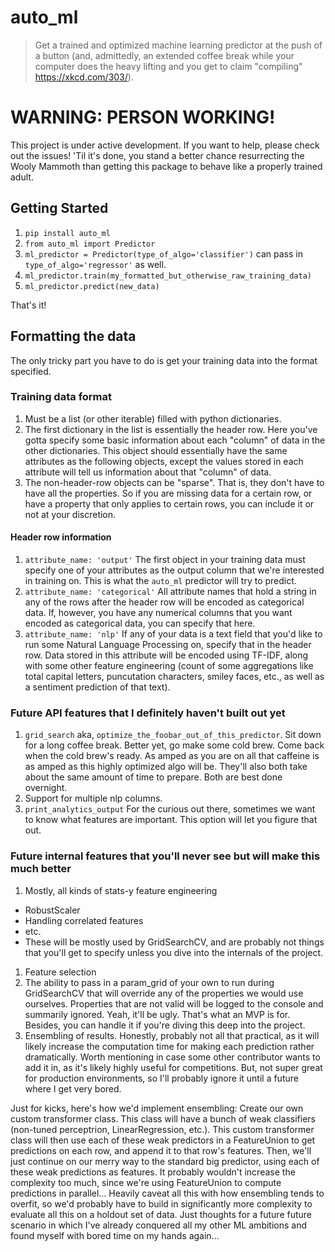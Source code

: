 # auto_ml
> Get a trained and optimized machine learning predictor at the push of a button (and, admittedly, an extended coffee break while your computer does the heavy lifting and you get to claim "compiling" https://xkcd.com/303/). 


# WARNING: PERSON WORKING! 
This project is under active development. If you want to help, please check out the issues! 'Til it's done, you stand a better chance resurrecting the Wooly Mammoth than getting this package to behave like a properly trained adult. 

## Getting Started

1. `pip install auto_ml`
1. `from auto_ml import Predictor`
1. `ml_predictor = Predictor(type_of_algo='classifier')` can pass in `type_of_algo='regressor'` as well. 
1. `ml_predictor.train(my_formatted_but_otherwise_raw_training_data)`
1. `ml_predictor.predict(new_data)`

That's it!

## Formatting the data

The only tricky part you have to do is get your training data into the format specified. 

### Training data format
1. Must be a list (or other iterable) filled with python dictionaries.
1. The first dictionary in the list is essentially the header row. Here you've gotta specify some basic information about each "column" of data in the other dictionaries. This object should essentially have the same attributes as the following objects, except the values stored in each attribute will tell us information about that "column" of data. 
1. The non-header-row objects can be "sparse". That is, they don't have to have all the properties. So if you are missing data for a certain row, or have a property that only applies to certain rows, you can include it or not at your discretion. 

#### Header row information

1. `attribute_name: 'output'` The first object in your training data must specify one of your attributes as the output column that we're interested in training on. This is what the `auto_ml` predictor will try to predict. 
1. `attribute_name: 'categorical'` All attribute names that hold a string in any of the rows after the header row will be encoded as categorical data. If, however, you have any numerical columns that you want encoded as categorical data, you can specify that here. 
1. `attribute_name: 'nlp'` If any of your data is a text field that you'd like to run some Natural Language Processing on, specify that in the header row. Data stored in this attribute will be encoded using TF-IDF, along with some other feature engineering (count of some aggregations like total capital letters, puncutation characters, smiley faces, etc., as well as a sentiment prediction of that text). 


### Future API features that I definitely haven't built out yet
1. `grid_search` aka, `optimize_the_foobar_out_of_this_predictor`. Sit down for a long coffee break. Better yet, go make some cold brew. Come back when the cold brew's ready. As amped as you are on all that caffeine is as amped as this highly optimized algo will be. They'll also both take about the same amount of time to prepare. Both are best done overnight. 
1. Support for multiple nlp columns. 
1. `print_analytics_output` For the curious out there, sometimes we want to know what features are important. This option will let you figure that out. 

### Future internal features that you'll never see but will make this much better
1. Mostly, all kinds of stats-y feature engineering
  - RobustScaler
  - Handling correlated features
  - etc. 
  - These will be mostly used by GridSearchCV, and are probably not things that you'll get to specify unless you dive into the internals of the project. 
1. Feature selection
1. The ability to pass in a param_grid of your own to run during GridSearchCV that will override any of the properties we would use ourselves. Properties that are not valid will be logged to the console and summarily ignored. Yeah, it'll be ugly. That's what an MVP is for. Besides, you can handle it if you're diving this deep into the project. 
1. Ensembling of results. Honestly, probably not all that practical, as it will likely increase the computation time for making each prediction rather dramatically. Worth mentioning in case some other contributor wants to add it in, as it's likely highly useful for competitions. But, not super great for production environments, so I'll probably ignore it until a future where I get very bored. 

Just for kicks, here's how we'd implement ensembling:
Create our own custom transformer class.
This class will have a bunch of weak classifiers (non-tuned perceptrion, LinearRegression, etc.). 
This custom transformer class will then use each of these weak predictors in a FeatureUnion to get predictions on each row, and append it to that row's features. 
Then, we'll just continue on our merry way to the standard big predictor, using each of these weak predictions as features. It probably wouldn't increase the complexity too much, since we're using FeatureUnion to compute predictions in parallel...
Heavily caveat all this with how ensembling tends to overfit, so we'd probably have to build in significantly more complexity to evaluate all this on a holdout set of data. 
Just thoughts for a future future scenario in which I've already conquered all my other ML ambitions and found myself with bored time on my hands again...

